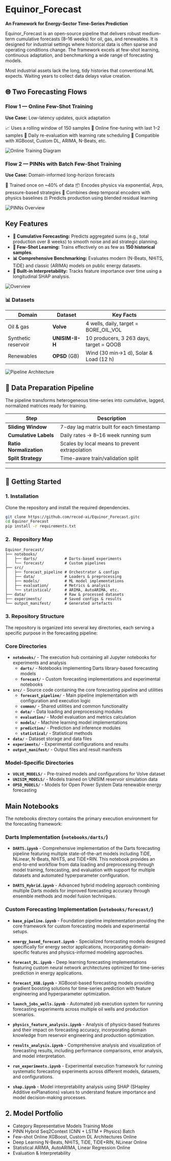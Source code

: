 # Equinor_Forecast

**An Framework for Energy-Sector Time-Series Prediction**

Equinor_Forecast is an open-source pipeline that delivers robust medium-term cumulative forecasts (8–16 weeks) for oil, gas, and renewables. It is designed for industrial settings where historical data is often sparse and operating conditions change. The framework excels at few-shot learning, continuous adaptation, and benchmarking a wide range of forecasting models.

Most industrial assets lack the long, tidy histories that conventional ML expects. Waiting years to collect data delays value creation.

## 🌐 Two Forecasting Flows

### **Flow 1 — Online Few-Shot Training**

**Use Case:** Low-latency updates, quick adaptation

📈 Uses a rolling window of 150 samples
🔁 Online fine-tuning with last 1–2 samples
🔄 Daily re-evaluation with learning rate scheduling
🧠 Compatible with XGBoost, Custom DL, ARIMA, N-Beats, etc.


![Online Training Diagram](Online.png)


### **Flow 2 — PINNs with Batch Few-Shot Training**

**Use Case:** Domain-informed long-horizon forecasts

🧪 Trained once on \~40% of data
📦 Encodes physics via exponential, Arps, pressure-based strategies
🎯 Combines deep temporal encoders with physics baselines
⚖️ Predicts production using blended residual learning


![PINNs Overview](PINN.png)


## Key Features

*   **🎯 Cumulative Forecasting:** Predicts aggregated sums (e.g., total production over 8 weeks) to smooth noise and aid strategic planning.
*   **🧩 Few-Shot Learning:** Trains effectively on as few as **150 historical samples**.
*   **📊 Comprehensive Benchmarking:** Evaluates modern (N-Beats, NHiTS, TiDE) and classic (ARIMA) models on public energy datasets.
*   **🔬 Built-in Interpretability:** Tracks feature importance over time using a longitudinal SHAP analysis.

![Overview](Overview.png)

### 📊 Datasets

| Domain              | Dataset         | Key Facts                               |
| ------------------- | --------------- | --------------------------------------- |
| Oil & gas           | **Volve**       | 4 wells, daily, target = BORE\_OIL\_VOL |
| Synthetic reservoir | **UNISIM-II-H** | 10 producers, 3 263 days, target = QOOB |
| Renewables          | **OPSD** (GB)   | Wind (30 min→1 d), Solar & Load (12 h)  |

![Pipeline Architecture](Data_Pipeline.png)

## 🔄 Data Preparation Pipeline

The pipeline transforms heterogeneous time-series into cumulative, lagged, normalized matrices ready for training.

| Step                    | Description                                    |
| ----------------------- | ---------------------------------------------- |
| **Sliding Window**      | 7-day lag matrix built for each timestamp      |
| **Cumulative Labels**   | Daily rates → 8–16 week running sum            |
| **Ratio Normalization** | Scales by local means to prevent extrapolation |
| **Split Strategy**      | Time-aware train/validation split              |


---

## 🚀 Getting Started

### 1. Installation

Clone the repository and install the required dependencies.

```bash
git clone https://github.com/recod-ai/Equinor_Forecast.gitc
cd Equinor_Forecast
pip install -r requirements.txt
```

### 2. Repository Map

```text
Equinor_Forecast/
├── notebooks/
│   ├── darts/            # Darts-based experiments
│   └── forecast/         # Custom pipelines
├── src/
│   ├── forecast_pipeline # Orchestrator & configs
│   ├── data/             # Loaders & preprocessing
│   ├── models/           # ML model implementations
│   ├── evaluation/       # Metrics & analysis
│   └── statistical/      # ARIMA, AutoARIMA, etc.
├── data/                 # Raw & processed datasets
├── experiments/          # Saved configs & results
└── output_manifest/      # Generated artefacts
```

### 3. Repository Structure

The repository is organized into several key directories, each serving a specific purpose in the forecasting pipeline:

### Core Directories

- **`notebooks/`** - The execution hub containing all Jupyter notebooks for experiments and analysis
  - **`darts/`** - Notebooks implementing Darts library-based forecasting models
  - **`forecast/`** - Custom forecasting implementations and experimental notebooks
- **`src/`** - Source code containing the core forecasting pipeline and utilities
  - **`forecast_pipeline/`** - Main pipeline implementation with configuration and execution logic
  - **`common/`** - Shared utilities and common functionality
  - **`data/`** - Data loading and preprocessing modules
  - **`evaluation/`** - Model evaluation and metrics calculation
  - **`models/`** - Machine learning model implementations
  - **`prediction/`** - Prediction and inference modules
  - **`statistical/`** - Statistical methods
- **`data/`** - Dataset storage and data files
- **`experiments/`** - Experimental configurations and results
- **`output_manifest/`** - Output files and result manifests

### Model-Specific Directories

- **`VOLVE_MODELS/`** - Pre-trained models and configurations for Volve dataset
- **`UNISIM_MODELS/`** - Models trained on UNISIM reservoir simulation data  
- **`OPSD_MODELS/`** - Models for Open Power System Data renewable energy forecasting

## Main Notebooks

The notebooks directory contains the primary execution environment for the forecasting framework:

### Darts Implementation (`notebooks/darts/`)

- **`DARTS.ipynb`** - Comprehensive implementation of the Darts forecasting pipeline featuring multiple state-of-the-art models including TiDE, NLinear, N-Beats, NHiTS, and TiDE+RIN. This notebook provides an end-to-end workflow from data loading and preprocessing through model training, forecasting, and evaluation with support for multiple datasets and automated hyperparameter configuration.

- **`DARTS_Hybrid.ipynb`** - Advanced hybrid modeling approach combining multiple Darts models for improved forecasting accuracy through ensemble methods and model fusion techniques.

### Custom Forecasting Implementation (`notebooks/forecast/`)

- **`base_pipeline.ipynb`** - Foundation pipeline implementation providing the core framework for custom forecasting models and experimental setups.

- **`energy_based_forecast.ipynb`** - Specialized forecasting models designed specifically for energy sector applications, incorporating domain-specific features and physics-informed modeling approaches.

- **`forecast_DL.ipynb`** - Deep learning forecasting implementations featuring custom neural network architectures optimized for time-series prediction in energy applications.

- **`forecast_XGB.ipynb`** - XGBoost-based forecasting models providing gradient boosting solutions for time-series prediction with feature engineering and hyperparameter optimization.

- **`launch_jobs_wells.ipynb`** - Automated job execution system for running forecasting experiments across multiple oil wells and production scenarios.

- **`physics_feature_analysis.ipynb`** - Analysis of physics-based features and their impact on forecasting accuracy, incorporating domain knowledge from reservoir engineering and production optimization.

- **`results_analysis.ipynb`** - Comprehensive analysis and visualization of forecasting results, including performance comparisons, error analysis, and model interpretation.

- **`run_experiments.ipynb`** - Experimental execution framework for running systematic forecasting experiments across different models, datasets, and configurations.

- **`shap.ipynb`** - Model interpretability analysis using SHAP (SHapley Additive exPlanations) values to understand feature importance and model decision-making processes.

## 2. Model Portfolio
* Category	Representative Models	Training Mode
* PINN Hybrid	Seq2Context (CNN + LSTM + Physics)	Batch
* Few-shot Online	XGBoost, Custom DL Architectures	Online
* Deep Learning	N-Beats, NHiTS, TiDE, TiDE+RIN, NLinear	Online
* Statistical	ARIMA, AutoARIMA, Linear Regression	Online
* Evaluation & Interpretability

